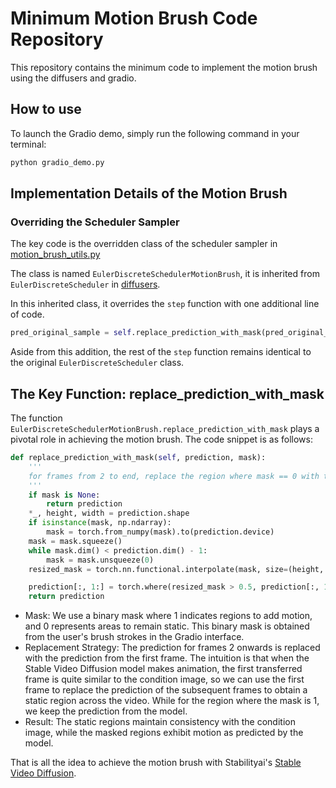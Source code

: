 # Minimum Motion Brush Code Repository
This repository contains the minimum code to implement the motion brush using the diffusers and gradio.

## How to use

To launch the Gradio demo, simply run the following command in your terminal:
```bash
python gradio_demo.py
```

## Implementation Details of the Motion Brush
### Overriding the Scheduler Sampler
The key code is the overridden class of the scheduler sampler in [motion_brush_utils.py](motion_brush_utils.py)

The class is named `EulerDiscreteSchedulerMotionBrush`, it is inherited from `EulerDiscreteScheduler` in [diffusers](https://github.com/huggingface/diffusers).

In this inherited class, it overrides the `step` function with one additional line of code. 
```python
pred_original_sample = self.replace_prediction_with_mask(pred_original_sample, self.mask)
```
Aside from this addition, the rest of the `step` function remains identical to the original `EulerDiscreteScheduler` class.


## The Key Function: replace_prediction_with_mask
The function `EulerDiscreteSchedulerMotionBrush.replace_prediction_with_mask` plays a pivotal role in achieving the motion brush. The code snippet is as follows:

```python
def replace_prediction_with_mask(self, prediction, mask):
    '''
    for frames from 2 to end, replace the region where mask == 0 with the prediction of frame 1
    '''
    if mask is None:
        return prediction
    *_, height, width = prediction.shape
    if isinstance(mask, np.ndarray):
        mask = torch.from_numpy(mask).to(prediction.device)
    mask = mask.squeeze()
    while mask.dim() < prediction.dim() - 1:
        mask = mask.unsqueeze(0)
    resized_mask = torch.nn.functional.interpolate(mask, size=(height, width), mode="bilinear").unsqueeze(0)

    prediction[:, 1:] = torch.where(resized_mask > 0.5, prediction[:, 1:], prediction[:, 0:1])
    return prediction
```


* Mask: We use a binary mask where 1 indicates regions to add motion, and 0 represents areas to remain static. This binary mask is obtained from the user's brush strokes in the Gradio interface.
* Replacement Strategy: The prediction for frames 2 onwards is replaced with the prediction from the first frame. The intuition is that when the Stable Video Diffusion model makes animation, the first transferred frame is quite similar to the condition image, so we can use the first frame to replace the prediction of the subsequent frames to obtain a static region across the video. While for the region where the mask is 1, we keep the prediction from the model.
* Result: The static regions maintain consistency with the condition image, while the masked regions exhibit motion as predicted by the model.

That is all the idea to achieve the motion brush with Stabilityai's [Stable Video Diffusion](https://huggingface.co/docs/diffusers/main/using-diffusers/svd). 